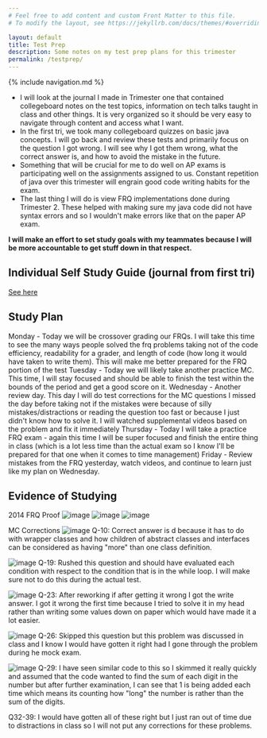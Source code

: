 ```yaml
---
# Feel free to add content and custom Front Matter to this file.
# To modify the layout, see https://jekyllrb.com/docs/themes/#overriding-theme-defaults

layout: default
title: Test Prep
description: Some notes on my test prep plans for this trimester
permalink: /testprep/
---
```


{% include navigation.md %}

* I will look at the journal I made in Trimester one that contained collegeboard notes on the test topics, information on tech talks taught in class and other things. It is very organized so it should be very easy to navigate through content and access what I want.
* In the first tri, we took many collegeboard quizzes on basic java concepts. I will go back and review these tests and primarily focus on the question I got wrong. I will see why I got them wrong, what the correct answer is, and how to avoid the mistake in the future.
* Something that will be crucial for me to do well on AP exams is participating well on the assignments assigned to us. Constant repetition of java over this trimester will engrain good code writing habits for the exam.
* The last thing I will do is view FRQ implementations done during Trimester 2. These helped with making sure my java code did not have syntax errors and so I wouldn't make errors like that on the paper AP exam.

**I will make an effort to set study goals with my teammates because I will be more accountable to get stuff down in that respect.**

## Individual Self Study Guide (journal from first tri)
[See here](https://docs.google.com/document/d/1vxzWnE3vU9BzimUlZjcTz79fNOBTLcT7G4B1LLMhNEw/edit?usp=sharing)

## Study Plan
Monday - Today we will be crossover grading our FRQs. I will take this time to see the many ways people solved the frq problems taking not of the code efficiency, readability for a grader, and length of code (how long it would have taken to write them). This will make me better prepared for the FRQ portion of the test
Tuesday - Today we will likely take another practice MC. This time, I will stay focused and should be able to finish the test within the bounds of the period and get a good score on it.
Wednesday - Another review day. This day I will do test corrections for the MC questions I missed the day before taking not if the mistakes were because of silly mistakes/distractions or reading the question too fast or because I just didn't know how to solve it. I will watched supplemental videos based on the problem and fix it immediately
Thursday - Today I will take a practice FRQ exam - again this time I will be super focused and finish the entire thing in class (which is a lot less time than the actual exam so I know I'll be prepared for that one when it comes to time management)
Friday - Review mistakes from the FRQ yesterday, watch videos, and continue to learn just like my plan on Wednesday.

## Evidence of Studying
2014 FRQ Proof
![image](https://user-images.githubusercontent.com/55494721/164642799-c7a1450d-bc3f-4a00-9885-4a2f5d3a5162.png)
![image](https://user-images.githubusercontent.com/55494721/164642912-0ba23332-6fab-4b27-85ba-cdff0e103121.png)
![image](https://user-images.githubusercontent.com/55494721/164642969-d75c336f-1dfb-4c6d-b6bf-d0e3387e078c.png)

MC Corrections
![image](https://user-images.githubusercontent.com/55494721/165102433-7baec88b-78d8-4c06-a464-ba8982f43832.png)
Q-10: Correct answer is d because it has to do with wrapper classes and how children of abstract classes and interfaces can be considered as having "more" than one class definition.

![image](https://user-images.githubusercontent.com/55494721/165102644-ae5269da-e616-4235-8978-e5dcf9cd610c.png)
Q-19: Rushed this question and should have evaluated each condition with respect to the condition that is in the while loop. I will make sure not to do this during the actual test.

![image](https://user-images.githubusercontent.com/55494721/165102837-659504f1-1951-48c1-b191-351a0b9122c7.png)
Q-23: After reworking if after getting it wrong I got the write answer. I got it wrong the first time because I tried to solve it in my head rather than writing some values down on paper which would have made it a lot easier.

![image](https://user-images.githubusercontent.com/55494721/165103049-0c9fee1f-5db9-4da4-bb00-fcdc33672d91.png)
Q-26: Skipped this question but this problem was discussed in class and I know I would have gotten it right had I gone through the problem during he mock exam.

![image](https://user-images.githubusercontent.com/55494721/165103290-e8ffa1d5-0d3b-4e5c-89ab-95e2eb0ffbf3.png)
Q-29: I have seen similar code to this so I skimmed it really quickly and assumed that the code wanted to find the sum of each digit in the number but after further examination, I can see that 1 is being added each time which means its counting how "long" the number is rather than the sum of the digits.

Q32-39: I would have gotten all of these right but I just ran out of time due to distractions in class so I will not put any corrections for these problems.